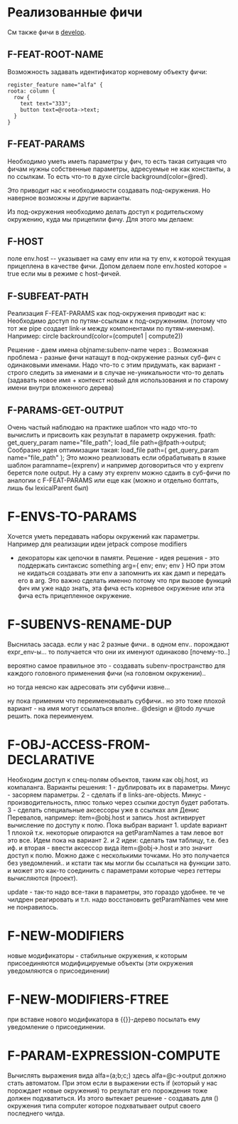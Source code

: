 # Реализованные фичи

См также фичи в [develop](develop).

## F-FEAT-ROOT-NAME
Возможность задавать идентификатор корневому объекту фичи:
```
register_feature name="alfa" {
roota: column {
  row {
    text text="333";
    button text=@roota->text;
  }
}
```

## F-FEAT-PARAMS
Необходимо уметь иметь параметры у фич, то есть такая ситуация что фичам нужны собственные параметры, 
адресуемые не как константы, а по ссылкам. То есть что-то в духе circle background(color=@red).

Это приводит нас к необходимости создавать под-окружения. Но наверное возможны и другие варианты.

Из под-окружения необходимо делать доступ к родительскому окружению, куда мы прицепили фичу.
Для этого мы делаем:
## F-HOST
поле env.host -- указывает на саму env или на ту env, к которой текущая прицеплена в качестве фичи.
Допом делаем поле env.hosted которое = true если мы в режиме с host-фичей.


## F-SUBFEAT-PATH
Реализация F-FEAT-PARAMS как под-окружения приводит нас к: 
Необходимо доступ по путям-ссылкам к под-окружениям.
(потому что тот же pipe создает link-и между компонентами по путям-именам).
Например: circle backround(color=(compute1 | compute2))

Решение - даем имена objname:subenv-name через :.
Возможная проблема - разные фичи натащут в под-окружение разных суб-фич с одинаковыми именами.
Надо что-то с этим придумать, как вариант - строго следить за именами и в случае не-уникальности
что-то делать (задавать новое имя + контекст новый для использования и по старому имени внутри вложенного дерева)

## F-PARAMS-GET-OUTPUT
Очень частый наблюдаю на практике шаблон что надо что-то вычислить и присвоить как результат в параметр окружения.
fpath: get_query_param name="file_path";
load_file path=@fpath->output;
Сообразно идея оптимизации такая:
load_file path=( get_query_param name="file_path" );
Это можно реализовать если обрабатывать в языке шаблон paramname=(exprenv) и например договориться что у exprenv
берется поле output. Ну а саму эту exprenv можно сдаить в суб-фичи по аналогии с F-FEAT-PARAMS или еще как
(можно и отдельно болтать, лишь бы lexicalParent был)

# F-ENVS-TO-PARAMS
Хочется уметь передавать наборы окружений как параметры. Например для реализации идеи jetpack compose modifiers 
- декораторы как цепочки в памяти.
Решение - идея решения - это поддержать синтаксис something arg={ env; env; env }
НО при этом не кидаться создавать эти env а запомнить их как дамп и передать его в arg.
Это важно сделать именно потому что при вызове функций фич им уже надо знать, эта фича есть корневое окружение
или эта фича есть прицепленное окружение.


# F-SUBENVS-RENAME-DUP
Выснилась засада. если у нас 2 разные фичи.. в одном env.. порождают expr_env-ы...
то получается что они их именуют одинаково [почему-то..]

вероятно самое правильное это - создавать subenv-пространство для каждого головного
применения фичи (на головном окружении).. 

но тогда неясно как адресовать эти субфичи извне... 

ну пока применим что переименовывать субфичи.. но это тоже плохой вариант - на имя
могут ссылаться вполне.. @design и @todo лучше решить. пока переименуем.

# F-OBJ-ACCESS-FROM-DECLARATIVE
Необходим доступ к спец-полям объектов, таким как obj.host, из компаланга.
Варианты решения:
1 - дублировать их в параметры. Минус - засоряем параметры.
2 - сделать if в links-are-objects. Минус - производительность, плюс только через ссылки доступ будет работать.
3 - сделать специальные аксессоры уже в ссылках аля Денис Перевалов, например: item=@obj.host
и запись .host активирует вычисление по доступу к полю.
Пока выбран вариант 1.
update вариант 1 плохой т.к. некоторые опираются на getParamNames а там левое вот это все.
Идем пока на вариант 2. и 2 идеи: сделать там таблицу, т.е. без иф. и вторая - ввести аксессор вида item=@obj->.host и это значит доступ к полю. Можно даже с несколькими точками. Но это получается без уведомлений..
и кстати так мы могли бы ссылаться на функции зато. и может это как-то соединить с параметрами которые через геттеры вычисляются (проект).

update - так-то надо все-таки в параметры, это гораздо удобнее. те че чилдрен реагировать и т.п.
надо восстановить getParamNames чем мне не понравилось.

# F-NEW-MODIFIERS
новые модификаторы - стабильные окружения, к которым присоединяются модифицируемые объекты (эти окружения уведомляются о присоединении)

# F-NEW-MODIFIERS-FTREE
при вставке нового модификатора в {{}}-дерево посылать ему уведомление о присоединении.

# F-PARAM-EXPRESSION-COMPUTE
Вычислять выражения вида alfa=(a;b;c;) здесь alfa=@c->output должно стать автоматом. При этом если в выражении есть if (который у нас порождает новые окружения)
то результат его порождения тоже должен подхватиться. 
Из этого вытекает решение - создавать для () окружения типа computer которое подхватывает output своего последнего чилда.
